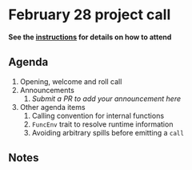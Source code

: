 # February 28 project call

**See the [instructions](../README.md) for details on how to attend**

## Agenda
1. Opening, welcome and roll call
1. Announcements
    1. _Submit a PR to add your announcement here_
1. Other agenda items
    1. Calling convention for internal functions
	1. `FuncEnv` trait to resolve runtime information
	1. Avoiding arbitrary spills before emitting a `call`

## Notes
